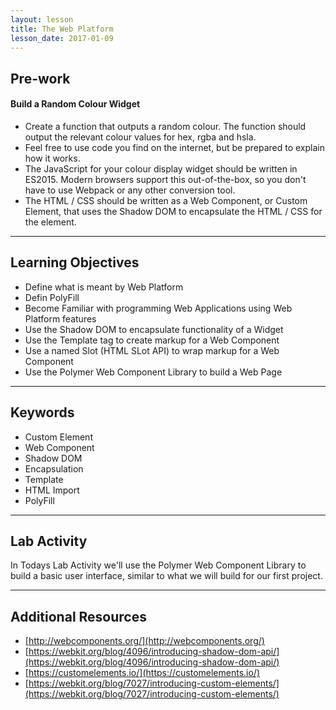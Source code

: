```yaml
---
layout: lesson
title: The Web Platform
lesson_date: 2017-01-09
---
```


## Pre-work

#### Build a Random Colour Widget

- Create a function that outputs a random colour. The function should output the relevant colour values for hex, rgba and hsla.
- Feel free to use code you find on the internet, but be prepared to explain how it works.
- The JavaScript for your colour display widget should be written in ES2015. Modern browsers support this out-of-the-box, so you don't have to use Webpack or any other conversion tool. 
- The HTML / CSS should be written as a Web Component, or Custom Element, that uses the Shadow DOM to encapsulate the HTML / CSS for the element.

---

## Learning Objectives

- Define what is meant by Web Platform
- Defin PolyFill
- Become Familiar with programming Web Applications using Web Platform features
- Use the Shadow DOM to encapsulate functionality of a Widget
- Use the Template tag to create markup for a Web Component
- Use a named Slot (HTML SLot API) to wrap markup for a Web Component
- Use the Polymer Web Component Library to build a Web Page

---

## Keywords

- Custom Element
- Web Component
- Shadow DOM
- Encapsulation
- Template
- HTML Import
- PolyFill

---

## Lab Activity

In Todays Lab Activity we'll use the Polymer Web Component Library to build a basic user interface, similar to what we will
build for our first project.

---

## Additional Resources

- [http://webcomponents.org/](http://webcomponents.org/)
- [https://webkit.org/blog/4096/introducing-shadow-dom-api/](https://webkit.org/blog/4096/introducing-shadow-dom-api/)
- [https://customelements.io/](https://customelements.io/)
- [https://webkit.org/blog/7027/introducing-custom-elements/](https://webkit.org/blog/7027/introducing-custom-elements/)
